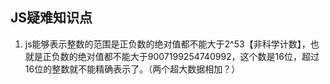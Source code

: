 ## JS疑难知识点
1. js能够表示整数的范围是正负数的绝对值都不能大于2^53【非科学计数】，也就是正负数的绝对值都不能大于9007199254740992，这个数是16位，超过16位的整数就不能精确表示了。（两个超大数据相加？）